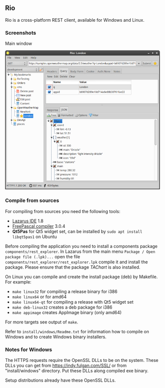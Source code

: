 ## Rio

Rio is a cross-platform REST client, available for Windows and Linux.

### Screenshots

Main window

![Main window](https://raw.githubusercontent.com/skoro/rio/master/docs/screenshots/Screenshot_0.1-xfce.png)

### Compile from sources

For compiling from sources you need the following tools:
- [Lazarus IDE](http://www.lazarus-ide.org/) 1.8
- [FreePascal compiler](https://www.freepascal.org/) 3.0.4
- **Qt5Pas** for Qt5 widget set, can be installed by `sudo apt install libqt5pas1`
  on Ubuntu

Before compiling the application you need to install a components package
`components/rest_explorer`. In Lazarus from the main menu
`Package / Open package file (.lpk)...` open the file
`components/rest_explorer/rest_explorer.lpk` compile it and install the
package.
Please ensure that the package *TAChart* is also installed.

On Linux you can compile and create the install package (deb) by Makefile.
For example:
- `make linux32` for compiling a release binary for i386
- `make linux64` or for amd64
- `make linux64-qt` for compiling a release with Qt5 widget set
- `make deb-linux32` creates a deb package for i386
- `make appimage` creates AppImage binary (only amd64)

For more targets see output of `make`.

Refer to `install/windows/Readme.txt` for information how to compile on
Windows and to create Windows binary installers.

### Notes for Windows

The HTTPS requests require the OpenSSL DLLs to be on the system. These DLLs
you can get from https://indy.fulgan.com/SSL/ or from "install/windows"
directory. Put these DLLs along compiled exe binary.

Setup distributions already have these OpenSSL DLLs.
